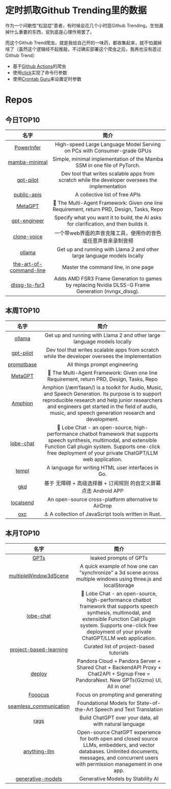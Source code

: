 # 定时抓取Github Trending里的数据

作为一个间歇性“松鼠症”患者，有时候会花几个小时逛Github Trending，生怕漏掉什么重要的东西，说到底是心理作用罢了。

而这个Github Trend爬虫，就是我给自己开的一味药，都收集起来，就不怕漏掉啥了（虽然这个逻辑经不起推敲，不过确实部署这个爬虫之后，我再也没有逛过Github Trend）

* 基于[Github Actions](https://docs.github.com/en/actions)的爬虫
* 使用[click](https://github.com/pallets/click)实现了命令行参数
* 使用[Crontab Guru](https://crontab.guru/)来设置定时参数

# Repos
## 今日TOP10 
<!-- START OF DAILY_TOP10_REPOS -->
| 名字 | 简介 |
| :----: | :----: |
| [PowerInfer](https://github.com/SJTU-IPADS/PowerInfer) | High-speed Large Language Model Serving on PCs with Consumer-grade GPUs |
| [mamba-minimal](https://github.com/johnma2006/mamba-minimal) | Simple, minimal implementation of the Mamba SSM in one file of PyTorch. |
| [gpt-pilot](https://github.com/Pythagora-io/gpt-pilot) | Dev tool that writes scalable apps from scratch while the developer oversees the implementation |
| [public-apis](https://github.com/public-apis/public-apis) | A collective list of free APIs |
| [MetaGPT](https://github.com/geekan/MetaGPT) | 🌟 The Multi-Agent Framework: Given one line Requirement, return PRD, Design, Tasks, Repo |
| [gpt-engineer](https://github.com/gpt-engineer-org/gpt-engineer) | Specify what you want it to build, the AI asks for clarification, and then builds it. |
| [clone-voice](https://github.com/jianchang512/clone-voice) | 一个带web界面的声音克隆工具，使用你的音色或任意声音来录制音频 |
| [ollama](https://github.com/jmorganca/ollama) | Get up and running with Llama 2 and other large language models locally |
| [the-art-of-command-line](https://github.com/jlevy/the-art-of-command-line) | Master the command line, in one page |
| [dlssg-to-fsr3](https://github.com/Nukem9/dlssg-to-fsr3) | Adds AMD FSR3 Frame Generation to games by replacing Nvidia DLSS-G Frame Generation (nvngx_dlssg). |
<!-- END OF DAILY_TOP10_REPOS -->

## 本周TOP10
<!-- START OF WEEKLY_TOP10_REPOS -->
| 名字 | 简介 |
| :----: | :----: |
| [ollama](https://github.com/jmorganca/ollama) | Get up and running with Llama 2 and other large language models locally |
| [gpt-pilot](https://github.com/Pythagora-io/gpt-pilot) | Dev tool that writes scalable apps from scratch while the developer oversees the implementation |
| [promptbase](https://github.com/microsoft/promptbase) | All things prompt engineering |
| [MetaGPT](https://github.com/geekan/MetaGPT) | 🌟 The Multi-Agent Framework: Given one line Requirement, return PRD, Design, Tasks, Repo |
| [Amphion](https://github.com/open-mmlab/Amphion) | Amphion (/æmˈfaɪən/) is a toolkit for Audio, Music, and Speech Generation. Its purpose is to support reproducible research and help junior researchers and engineers get started in the field of audio, music, and speech generation research and development. |
| [lobe-chat](https://github.com/lobehub/lobe-chat) | 🤖 Lobe Chat - an open-source, high-performance chatbot framework that supports speech synthesis, multimodal, and extensible Function Call plugin system. Supports one-click free deployment of your private ChatGPT/LLM web application. |
| [templ](https://github.com/a-h/templ) | A language for writing HTML user interfaces in Go. |
| [gkd](https://github.com/gkd-kit/gkd) | 基于 无障碍 + 高级选择器 + 订阅规则 的自定义屏幕点击 Android APP |
| [localsend](https://github.com/localsend/localsend) | An open-source cross-platform alternative to AirDrop |
| [oxc](https://github.com/oxc-project/oxc) | ⚓ A collection of JavaScript tools written in Rust. |
<!-- END OF WEEKLY_TOP10_REPOS -->

## 本月TOP10
<!-- START OF MONTHLY_TOP10_REPOS -->
| 名字 | 简介 |
| :----: | :----: |
| [GPTs](https://github.com/linexjlin/GPTs) | leaked prompts of GPTs |
| [multipleWindow3dScene](https://github.com/bgstaal/multipleWindow3dScene) | A quick example of how one can "synchronize" a 3d scene across multiple windows using three.js and localStorage |
| [lobe-chat](https://github.com/lobehub/lobe-chat) | 🤖 Lobe Chat - an open-source, high-performance chatbot framework that supports speech synthesis, multimodal, and extensible Function Call plugin system. Supports one-click free deployment of your private ChatGPT/LLM web application. |
| [project-based-learning](https://github.com/practical-tutorials/project-based-learning) | Curated list of project-based tutorials |
| [deploy](https://github.com/pandora-next/deploy) | Pandora Cloud + Pandora Server + Shared Chat + BackendAPI Proxy + Chat2API + Signup Free = PandoraNext. New GPTs(Gizmo) UI, All in one! |
| [Fooocus](https://github.com/lllyasviel/Fooocus) | Focus on prompting and generating |
| [seamless_communication](https://github.com/facebookresearch/seamless_communication) | Foundational Models for State-of-the-Art Speech and Text Translation |
| [rags](https://github.com/run-llama/rags) | Build ChatGPT over your data, all with natural language |
| [anything-llm](https://github.com/Mintplex-Labs/anything-llm) | Open-source ChatGPT experience for both open and closed source LLMs, embedders, and vector databases. Unlimited documents, messages, and concurrent users with permission management in one app. |
| [generative-models](https://github.com/Stability-AI/generative-models) | Generative Models by Stability AI |
<!-- END OF MONTHLY_TOP10_REPOS -->
